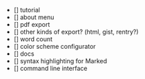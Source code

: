 - [] tutorial
- [] about menu
- [] pdf export
- [] other kinds of export? (html, gist, rentry?)
- [] word count
- [] color scheme configurator
- [] docs
- [] syntax highlighting for Marked
- [] command line interface